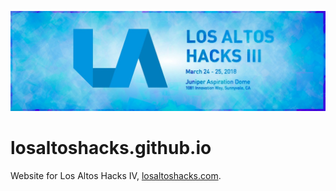 ![Los Altos Hacks](https://raw.githubusercontent.com/LosAltosHacks/losaltoshacks.github.io/master/images/social-media.jpg "Los Altos Hacks")

# losaltoshacks.github.io

Website for Los Altos Hacks IV, [losaltoshacks.com](https://losaltoshacks.com).
